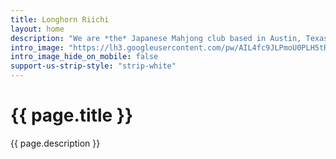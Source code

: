 ```yaml
---
title: Longhorn Riichi
layout: home
description: "We are *the* Japanese Mahjong club based in Austin, Texas! Come to learn or play Riichi at our weekly meetups -- it's free!"
intro_image: "https://lh3.googleusercontent.com/pw/AIL4fc9JLPmoU0PLH5tRCJgCEiIrrvR_6nG-qTdQGfLgajoXzKNsQtRdcnG0nJRtnEjfvxx10flLHcZb4KRnB-LlvHDe423f1-wB1OuH6ePHo1FPZWcaA1Q=h550"
intro_image_hide_on_mobile: false
support-us-strip-style: "strip-white"
---
```


# {{ page.title }}

{{ page.description }}
